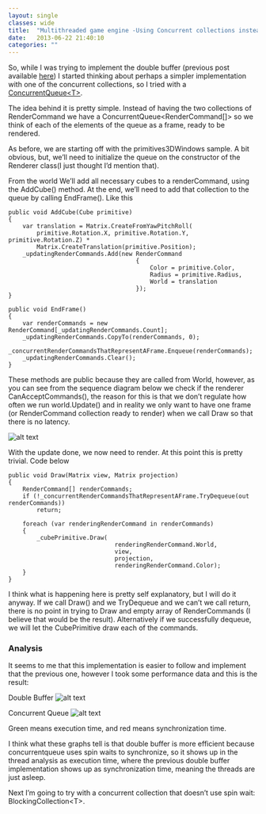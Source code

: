 ```yaml
---
layout: single
classes: wide
title:  "Multithreaded game engine -Using Concurrent collections instead"
date:   2013-06-22 21:40:10
categories: ""
---
```


So, while I was trying to implement the double buffer (previous post available [here][1]) I started thinking about perhaps a simpler implementation with one of the concurrent collections, so I tried with a [ConcurrentQueue&lt;T>](http://msdn.microsoft.com/en-us/library/dd267265.aspx).

The idea behind it is pretty simple. Instead of having the two collections of RenderCommand we have a ConcurrentQueue&lt;RenderCommand[]> so we think of each of the elements of the queue as a frame, ready to be rendered.

As before, we are starting off with the primitives3DWindows sample. A bit obvious, but, we’ll need to initialize the queue on the constructor of the Renderer class(I just thought I’d mention that).

From the world We’ll add all necessary cubes to a renderCommand, using the AddCube() method. At the end, we’ll need to add that collection to the queue by calling EndFrame(). Like this

```
public void AddCube(Cube primitive)
{
    var translation = Matrix.CreateFromYawPitchRoll(
        primitive.Rotation.X, primitive.Rotation.Y, primitive.Rotation.Z) * 
        Matrix.CreateTranslation(primitive.Position);
    _updatingRenderCommands.Add(new RenderCommand
                                    {
                                        Color = primitive.Color, 
                                        Radius = primitive.Radius, 
                                        World = translation
                                    });
}
 
public void EndFrame()
{
    var renderCommands = new RenderCommand[_updatingRenderCommands.Count];
    _updatingRenderCommands.CopyTo(renderCommands, 0);
    _concurrentRenderCommandsThatRepresentAFrame.Enqueue(renderCommands);
    _updatingRenderCommands.Clear();
}
```

These methods are public because they are called from World, however, as you can see from the sequence diagram below we check if the renderer CanAcceptCommands(), the reason for this is that we don’t regulate how often we run world.Update() and in reality we only want to have one frame (or RenderCommand collection ready to render) when we call Draw so that there is no latency.

![alt text](http://roundcrisis.files.wordpress.com/2013/06/capture.png "Update Loop")

With the update done, we now need to render. At this point this is pretty trivial. Code below

```
public void Draw(Matrix view, Matrix projection)
{
    RenderCommand[] renderCommands;
    if (!_concurrentRenderCommandsThatRepresentAFrame.TryDequeue(out renderCommands))
        return;
 
    foreach (var renderingRenderCommand in renderCommands)
    {
        _cubePrimitive.Draw(
                              renderingRenderCommand.World, 
                              view, 
                              projection, 
                              renderingRenderCommand.Color);
    }
}
```

I think what is happening here is pretty self explanatory, but I will do it anyway.  If we call Draw() and we TryDequeue and we can’t we call return, there is no point in trying to Draw and empty array of RenderCommands (I believe that would be the result). Alternatively if we successfully dequeue, we will let the CubePrimitive draw each of the commands.

### Analysis

It seems to me that this implementation is easier to follow and implement that the previous one, however I took some performance data and this is the result:

Double Buffer
![alt text](http://roundcrisis.files.wordpress.com/2013/06/image_thumb.png?w=441&h=35 "Update Loop")

Concurrent Queue
![alt text](http://roundcrisis.files.wordpress.com/2013/06/image_thumb1.png?w=441&h=35 "Update Loop")

Green means execution time, and red means synchronization time.

I think what these graphs tell is that double buffer is more efficient because concurrentqueue uses spin waits to synchronize, so it shows up in the thread analysis as execution time, where the previous double buffer implementation shows up as synchronization time, meaning the threads are just asleep.

Next I’m going to try with a concurrent collection that doesn’t use spin wait: BlockingCollection&lt;T&gt;.


[1]:[http://roundcrisis.com/2013/05/24/multithreading-rendering-in-a-game-engine-with-cdouble-buffer-implementation/] 
 
[6]:[http://msdn.microsoft.com/en-us/library/dd267312.aspx]